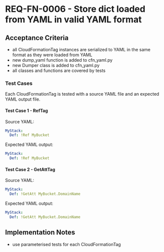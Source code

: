 # REQ-FN-0006 - Store dict loaded from YAML in valid YAML format

## Acceptance Criteria

- all CloudFormationTag instances are serialized to YAML in the same format as they were loaded from YAML
- new dump_yaml function is added to cfn_yaml.py
- new Dumper class is added to cfn_yaml.py
- all classes and functions are covered by tests

### Test Cases

Each CloudFormationTag is tested with a source YAML file and an expected YAML output file.

#### Test Case 1 - RefTag

Source YAML:

```yaml
MyStack:
  Def: !Ref MyBucket
```

Expected YAML output:

```yaml
MyStack:
  Def: !Ref MyBucket
```

#### Test Case 2 - GetAttTag

Source YAML:

```yaml
MyStack:
  Def: !GetAtt MyBucket.DomainName
```

Expected YAML output:

```yaml
MyStack:
  Def: !GetAtt MyBucket.DomainName
```

## Implementation Notes

- use parameterised tests for each CloudFormationTag
